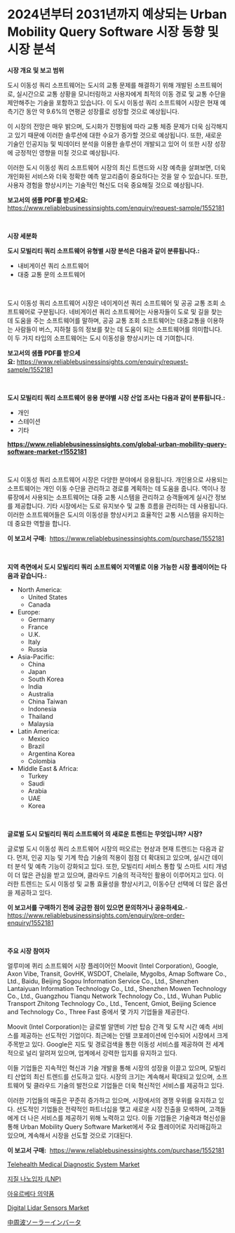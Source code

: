 <p><h1>2024년부터 2031년까지 예상되는 Urban Mobility Query Software 시장 동향 및 시장 분석</h1></p><p><strong>시장 개요 및 보고 범위</strong></p>
<p><p>도시 이동성 쿼리 소프트웨어는 도시의 교통 문제를 해결하기 위해 개발된 소프트웨어로, 실시간으로 교통 상황을 모니터링하고 사용자에게 최적의 이동 경로 및 교통 수단을 제안해주는 기술을 포함하고 있습니다. 이 도시 이동성 쿼리 소프트웨어 시장은 현재 예측기간 동안 약 9.6%의 연평균 성장률로 성장할 것으로 예상됩니다.</p><p>이 시장의 전망은 매우 밝으며, 도시화가 진행됨에 따라 교통 체증 문제가 더욱 심각해지고 있기 때문에 이러한 솔루션에 대한 수요가 증가할 것으로 예상됩니다. 또한, 새로운 기술인 인공지능 및 빅데이터 분석을 이용한 솔루션이 개발되고 있어 이 또한 시장 성장에 긍정적인 영향을 미칠 것으로 예상됩니다.</p><p>이러한 도시 이동성 쿼리 소프트웨어 시장의 최신 트렌드와 시장 예측을 살펴보면, 더욱 개인화된 서비스와 더욱 정확한 예측 알고리즘이 중요하다는 것을 알 수 있습니다. 또한, 사용자 경험을 향상시키는 기술적인 혁신도 더욱 중요해질 것으로 예상됩니다.</p></p>
<p><strong>보고서의 샘플 PDF를 받으세요:</strong> <a href="https://www.reliablebusinessinsights.com/enquiry/request-sample/1552181">https://www.reliablebusinessinsights.com/enquiry/request-sample/1552181</a></p>
<p>&nbsp;</p>
<p><strong>시장 세분화</strong></p>
<p><strong>도시 모빌리티 쿼리 소프트웨어 유형별 시장 분석은 다음과 같이 분류됩니다.:</strong></p>
<p><ul><li>내비게이션 쿼리 소프트웨어</li><li>대중 교통 문의 소프트웨어</li></ul></p>
<p>&nbsp;</p>
<p><p>도시 이동성 쿼리 소프트웨어 시장은 네이게이션 쿼리 소프트웨어 및 공공 교통 조회 소프트웨어로 구분됩니다. 네비게이션 쿼리 소프트웨어는 사용자들이 도로 및 길을 찾는 데 도움을 주는 소프트웨어를 말하며, 공공 교통 조회 소프트웨어는 대중교통을 이용하는 사람들이 버스, 지하철 등의 정보를 찾는 데 도움이 되는 소프트웨어를 의미합니다. 이 두 가지 타입의 소프트웨어는 도시 이동성을 향상시키는 데 기여합니다.</p></p>
<p><strong>보고서의 샘플 PDF를 받으세요:</strong>&nbsp;<a href="https://www.reliablebusinessinsights.com/enquiry/request-sample/1552181">https://www.reliablebusinessinsights.com/enquiry/request-sample/1552181</a></p>
<p>&nbsp;</p>
<p><strong> 도시 모빌리티 쿼리 소프트웨어 응용 분야별 시장 산업 조사는 다음과 같이 분류됩니다.:</strong></p>
<p><ul><li>개인</li><li>스테이션</li><li>기타</li></ul></p>
<p><strong><a href="https://www.reliablebusinessinsights.com/global-urban-mobility-query-software-market-r1552181">https://www.reliablebusinessinsights.com/global-urban-mobility-query-software-market-r1552181</a></strong></p>
<p>&nbsp;</p>
<p><p>도시 이동성 쿼리 소프트웨어 시장은 다양한 분야에서 응용됩니다. 개인용으로 사용되는 소프트웨어는 개인 이동 수단을 관리하고 경로를 계획하는 데 도움을 줍니다. 역이나 정류장에서 사용되는 소프트웨어는 대중 교통 시스템을 관리하고 승객들에게 실시간 정보를 제공합니다. 기타 시장에서는 도로 유지보수 및 교통 흐름을 관리하는 데 사용됩니다. 이러한 소프트웨어들은 도시의 이동성을 향상시키고 효율적인 교통 시스템을 유지하는 데 중요한 역할을 합니다.</p></p>
<p><strong>이 보고서 구매:</strong>&nbsp; <a href="https://www.reliablebusinessinsights.com/purchase/1552181">https://www.reliablebusinessinsights.com/purchase/1552181</a></p>
<p>&nbsp;</p>
<p><strong>지역 측면에서 도시 모빌리티 쿼리 소프트웨어 지역별로 이용 가능한 시장 플레이어는 다음과 같습니다.:</strong></p>
<p><ul>
    <li>
        North America:
        <ul>
            <li>United States</li>
            <li>Canada</li>
        </ul>
    </li>
    <li>
        Europe:
        <ul>
            <li>Germany</li>
            <li>France</li>
            <li>U.K.</li>
            <li>Italy</li>
            <li>Russia</li>
        </ul>
    </li>
    <li>
        Asia-Pacific:
        <ul>
            <li>China</li>
            <li>Japan</li>
            <li>South Korea</li>
            <li>India</li>
            <li>Australia</li>
            <li>China Taiwan</li>
            <li>Indonesia</li>
            <li>Thailand</li>
            <li>Malaysia</li>
        </ul>
    </li>
    <li>
        Latin America:
        <ul>
            <li>Mexico</li>
            <li>Brazil</li>
            <li>Argentina Korea</li>
            <li>Colombia</li>
        </ul>
    </li>
    <li>
        Middle East & Africa:
        <ul>
            <li>Turkey</li>
            <li>Saudi</li>
            <li>Arabia</li>
            <li>UAE</li>
            <li>Korea</li>
        </ul>
    </li>
    </ul></p>
<p>&nbsp;</p>
<p><strong>글로벌 도시 모빌리티 쿼리 소프트웨어 의 새로운 트렌드는 무엇입니까? 시장?</strong></p>
<p><p>글로벌 도시 이동성 쿼리 소프트웨어 시장의 떠오르는 현상과 현재 트렌드는 다음과 같다. 먼저, 인공 지능 및 기계 학습 기술의 적용이 점점 더 확대되고 있으며, 실시간 데이터 분석 및 예측 기능이 강화되고 있다. 또한, 모빌리티 서비스 통합 및 스마트 시티 개념이 더 많은 관심을 받고 있으며, 클라우드 기술의 적극적인 활용이 이루어지고 있다. 이러한 트렌드는 도시 이동성 및 교통 효율성을 향상시키고, 이동수단 선택에 더 많은 옵션을 제공하고 있다.</p></p>
<p><strong>이 보고서를 구매하기 전에 궁금한 점이 있으면 문의하거나 공유하세요.</strong>- <a href="https://www.reliablebusinessinsights.com/enquiry/pre-order-enquiry/1552181">https://www.reliablebusinessinsights.com/enquiry/pre-order-enquiry/1552181</a></p>
<p>&nbsp;</p>
<p><strong>주요 시장 참여자</strong></p>
<p><p>얼루미에 퀴리 소프트웨어 시장 플레이어인 Moovit (Intel Corporation), Google, Axon Vibe, Transit, GovHK, WSDOT, Chelaile, Mygolbs, Amap Software Co., Ltd., Baidu, Beijing Sogou Information Service Co., Ltd., Shenzhen Lantaiyuan Information Technology Co., Ltd., Shenzhen Mowen Technology Co., Ltd., Guangzhou Tianqu Network Technology Co., Ltd., Wuhan Public Transport Zhitong Technology Co., Ltd., Tencent, Gmiot, Beijing Science and Technology Co., Three Fast 중에서 몇 가지 기업들을 제공한다.</p><p>Moovit (Intel Corporation)는 글로벌 알앤비 기반 탑승 간격 및 도착 시간 예측 서비스를 제공하는 선도적인 기업이다. 최근에는 인텔 코포레이션에 인수되어 시장에서 크게 주목받고 있다. Google은 지도 및 경로검색을 통한 이동성 서비스를 제공하여 전 세계적으로 널리 알려져 있으며, 업계에서 강력한 입지를 유지하고 있다.</p><p>이들 기업들은 지속적인 혁신과 기술 개발을 통해 시장의 성장을 이끌고 있으며, 모빌리티 산업의 최신 트렌드를 선도하고 있다. 시장의 크기는 계속해서 확대되고 있으며, 소프트웨어 및 클라우드 기술의 발전으로 기업들은 더욱 혁신적인 서비스를 제공하고 있다.</p><p>이러한 기업들의 매출은 꾸준히 증가하고 있으며, 시장에서의 경쟁 우위를 유지하고 있다. 선도적인 기업들은 전략적인 파트너십을 맺고 새로운 시장 진출을 모색하며, 고객들에게 더 나은 서비스를 제공하기 위해 노력하고 있다. 이들 기업들은 기술력과 혁신성을 통해 Urban Mobility Query Software Market에서 주요 플레이어로 자리매김하고 있으며, 계속해서 시장을 선도할 것으로 기대된다.</p></p>
<p><strong>이 보고서 구매:</strong>&nbsp;&nbsp;<a href="https://www.reliablebusinessinsights.com/purchase/1552181">https://www.reliablebusinessinsights.com/purchase/1552181</a></p>
<p><p><a href="https://github.com/dimitrishawkinswaynenp91rgz/Market-Research-Report-List-2/blob/main/telehealth-medical-diagnostic-system-market.md">Telehealth Medical Diagnostic System Market</a></p><p><a href="https://github.com/idcefvhkdut6/Market-Research-Report-List-2/blob/main/393853086433.md">지질 나노입자 (LNP)</a></p><p><a href="https://medium.com/@carmellalang1/%EC%95%88%EC%9E%90-%EC%9A%94%EC%9A%94%EB%A5%B4%EB%B2%A0%EB%8B%A4-%EC%9D%98%EB%A3%8C-%EC%A0%9C%ED%92%88-%EC%8B%9C%EC%9E%A5-%EC%8B%9C%EC%9E%A5-cagr-%EC%8B%9C%EC%9E%A5-%EB%8F%99%ED%96%A5-%EB%B0%8F-%EC%84%B1%EC%9E%A5-%EC%A0%84%EB%9E%B5%EC%97%90-%EB%8C%80%ED%95%9C-%ED%86%B5%EC%B0%B0%EB%A0%A5-332f6bb7dbb4">아유르베다 의약품</a></p><p><a href="https://issuu.com/reportprime-2/docs/digital-lidar-sensors-market-size-2030.pptx">Digital Lidar Sensors Market</a></p><p><a href="https://github.com/KaydenJohns1964/Market-Research-Report-List-1/blob/main/449929594790.md">中周波ソーラーインバータ</a></p></p>